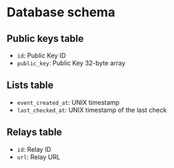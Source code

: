 # Database schema

## Public keys table

- `id`: Public Key ID
- `public_key`: Public Key 32-byte array

## Lists table

- `event_created_at`: UNIX timestamp
- `last_checked_at`: UNIX timestamp of the last check

## Relays table

- `id`: Relay ID
- `url`: Relay URL
